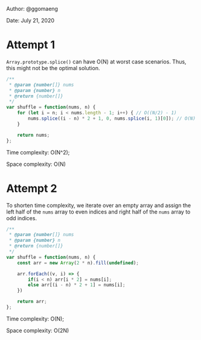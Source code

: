 Author: @ggomaeng

Date: July 21, 2020

# Attempt 1

`Array.prototype.splice()` can have O(N) at worst case scenarios. Thus, this might not be the optimal solution.

```js
/**
 * @param {number[]} nums
 * @param {number} n
 * @return {number[]}
 */
var shuffle = function(nums, n) {
    for (let i = n; i < nums.length - 1; i++) { // O((N/2) - 1)
        nums.splice((i - n) * 2 + 1, 0, nums.splice(i, 1)[0]); // O(N)
    }

    return nums;
};
```

Time complexity: O(N^2);

Space complexity: O(N)


# Attempt 2

To shorten time complexity, we iterate over an empty array and assign the left half of the `nums` array to even indices and right half of the `nums` array to odd indices.

```js
/**
 * @param {number[]} nums
 * @param {number} n
 * @return {number[]}
 */
var shuffle = function(nums, n) {
    const arr = new Array(2 * n).fill(undefined);

    arr.forEach((v, i) => {
        if(i < n) arr[i * 2] = nums[i];
        else arr[(i - n) * 2 + 1] = nums[i];
    })

    return arr;
};
```

Time complexity: O(N);

Space complexity: O(2N)
